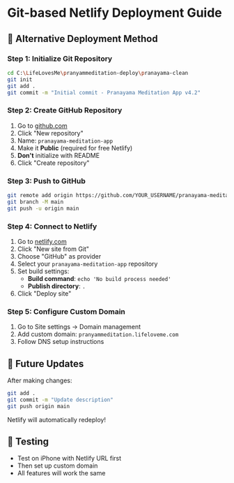 # Git-based Netlify Deployment Guide

## 🚀 Alternative Deployment Method

### Step 1: Initialize Git Repository
```bash
cd C:\LifeLovesMe\pranyammeditation-deploy\pranayama-clean
git init
git add .
git commit -m "Initial commit - Pranayama Meditation App v4.2"
```

### Step 2: Create GitHub Repository
1. Go to [github.com](https://github.com)
2. Click "New repository"
3. Name: `pranayama-meditation-app`
4. Make it **Public** (required for free Netlify)
5. **Don't** initialize with README
6. Click "Create repository"

### Step 3: Push to GitHub
```bash
git remote add origin https://github.com/YOUR_USERNAME/pranayama-meditation-app.git
git branch -M main
git push -u origin main
```

### Step 4: Connect to Netlify
1. Go to [netlify.com](https://netlify.com)
2. Click "New site from Git"
3. Choose "GitHub" as provider
4. Select your `pranayama-meditation-app` repository
5. Set build settings:
   - **Build command**: `echo 'No build process needed'`
   - **Publish directory**: `.`
6. Click "Deploy site"

### Step 5: Configure Custom Domain
1. Go to Site settings → Domain management
2. Add custom domain: `pranyammeditation.lifeloveme.com`
3. Follow DNS setup instructions

## 🔄 Future Updates
After making changes:
```bash
git add .
git commit -m "Update description"
git push origin main
```
Netlify will automatically redeploy!

## 📱 Testing
- Test on iPhone with Netlify URL first
- Then set up custom domain
- All features will work the same

